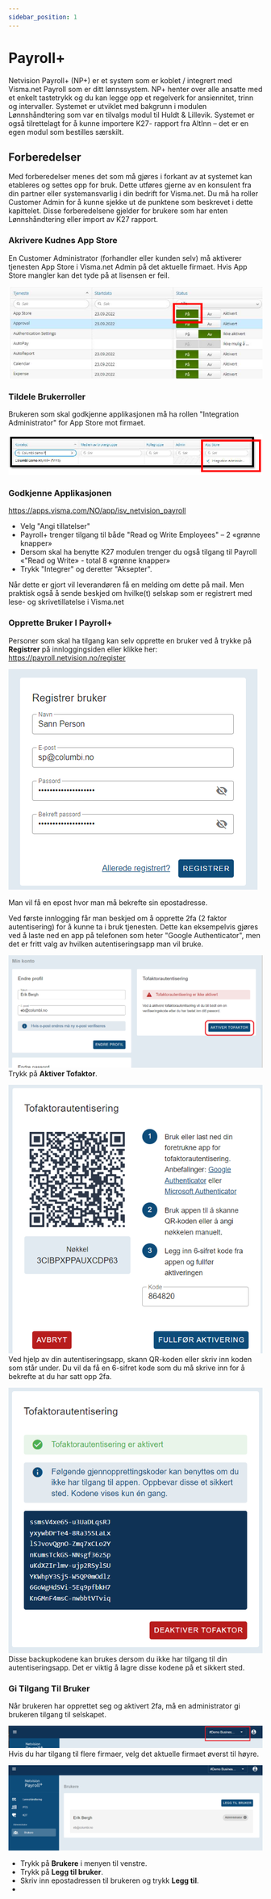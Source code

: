 ```yaml
---
sidebar_position: 1
---
```


# Payroll+ 

Netvision Payroll+ (NP+) er et system som er koblet / integrert med Visma.net Payroll som er ditt
lønnssystem. NP+ henter over alle ansatte med et enkelt tastetrykk og du kan legge opp et regelverk
for ansiennitet, trinn og intervaller. Systemet er utviklet med bakgrunn i modulen Lønnshåndtering
som var en tilvalgs modul til Huldt & Lillevik. Systemet er også tilrettelagt for å kunne importere K27-
rapport fra AltInn – det er en egen modul som bestilles særskilt.

## Forberedelser
Med forberedelser menes det som må gjøres i forkant av at systemet kan etableres og settes opp for
bruk. Dette utføres gjerne av en konsulent fra din partner eller systemansvarlig i din bedrift for
Visma.net. Du må ha roller Customer Admin for å kunne sjekke ut de punktene som beskrevet i dette
kapittelet. Disse forberedelsene gjelder for brukere som har enten Lønnshåndtering eller import av
K27 rapport.

### Akrivere Kudnes App Store
En Customer Administrator (forhandler eller kunden selv) må aktiverer tjenesten App Store i Visma.net
Admin på det aktuelle firmaet. Hvis App Store mangler kan det tyde på at lisensen er feil.

![Visma_App_Store Image](/img/docimages/visma-app-store.png)

### Tildele Brukerroller

Brukeren som skal godkjenne applikasjonen må ha rollen "Integration Administrator" for App Store
mot firmaet.

![Visma_User_Roles Image](/img/docimages/visma-user-roles.png)

### Godkjenne Applikasjonen
https://apps.visma.com/NO/app/isv_netvision_payroll

- Velg "Angi tillatelser"
- Payroll+ trenger tilgang til både "Read og Write Employees" – 2 «grønne knapper»
- Dersom skal ha benytte K27 modulen trenger du også tilgang til Payroll «"Read og Write» - total 8
«grønne knapper»
- Trykk "Integrer" og deretter "Aksepter".

Når dette er gjort vil leverandøren få en melding om dette på mail. Men praktisk også å sende
beskjed om hvilke(t) selskap som er registrert med lese- og skrivetillatelse i Visma.net

### Opprette Bruker I Payroll+
Personer som skal ha tilgang kan selv opprette en bruker ved å trykke på **Registrer** på innloggingsiden eller klikke her:
https://payroll.netvision.no/register

![Payroll_Register Image](/img/docimages/payroll_plus/register-new-user.png)

Man vil få en epost hvor man må bekrefte sin epostadresse.

Ved første innlogging får man beskjed om å opprette 2fa (2 faktor autentisering) for å kunne ta i bruk tjenesten. 
Dette kan eksempelvis gjøres ved å laste ned en app på telefonen som heter "Google Authenticator", men det er fritt valg av hvilken autentiseringsapp man vil bruke.

![Payroll_2FA_Activate_Image](/img/docimages/payroll_plus/2fa-activate.png)
Trykk på **Aktiver Tofaktor**.

![Payroll_2FA_Confirm_Image](/img/docimages/payroll_plus/2fa-activate-confirm.png)
Ved hjelp av din autentiseringsapp, skann QR-koden eller skriv inn koden som står under.
Du vil da få en 6-sifret kode som du må skrive inn for å bekrefte at du har satt opp 2fa.

![Payroll_2FA_Backup_Codes_Image](/img/docimages/payroll_plus/2fa-activate-backup-codes.png)
Disse backupkodene kan brukes dersom du ikke har tilgang til din autentiseringsapp. 
Det er viktig å lagre disse kodene på et sikkert sted.

### Gi Tilgang Til Bruker

Når brukeren har opprettet seg og aktivert 2fa, må en administrator gi brukeren tilgang til selskapet.

![Payroll_Select_Client_Image](/img/docimages/payroll_plus/select-client.png)
Hvis du har tilgang til flere firmaer, velg det aktuelle firmaet øverst til høyre.

![Payroll_User_Admin_Image](/img/docimages/payroll_plus/user-admin.png)
- Trykk på **Brukere** i menyen til venstre.
- Trykk på **Legg til bruker**.
- Skriv inn epostadressen til brukeren og trykk **Legg til**.
- 